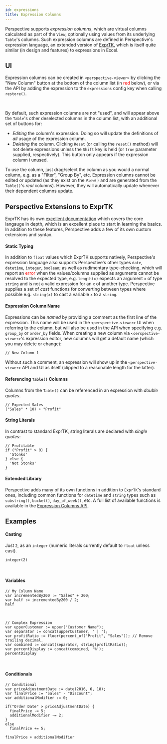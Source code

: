 ```yaml
---
id: expressions
title: Expression Columns
---
```


<script src="../../../../js/index.js"></script>
<link rel="stylesheet" href="../../../../css/concepts/index.css">

Perspective supports _expression columns_, which are virtual columns calculated
as part of the `View`, optionally using values from its underlying `Table`'s
columns. Such expression columns are defined in Perspective's expression
language, an extended version of
[ExprTK](https://github.com/ArashPartow/exprtk), which is itself quite similar
(in design and features) to expressions in Excel.

## UI

Expression columns can be created in `<perspective-viewer>` by clicking the
"New Column" button at the bottom of the column list (in
<span style="color:red">red</span> below), or via the API by adding the
expression to the `expressions` config key when calling `restore()`.

<style>#new_column_highlight perspective-viewer {--column-add--border:2px solid red}</style>
<div id="new_column_highlight">
<perspective-viewer></perspective-viewer>
</div>
<br/>

By default, such expression columns are not "used", and will appear above the
`Table`'s other deselected columns in the column list, with an additional set of
buttons for:

-   _Editing_ the column's expression. Doing so will update the definitions of
    _all_ usage of the expression column.
-   _Deleting_ the column. Clicking `Reset` (or calling the `reset()` method)
    will not delete expressions unless the `Shift` key is held (or `true`
    parameter supplied, respectively). This button only appears if the expression
    column i unused.

To use the column, just drag/select the column as you would a normal column,
e.g. as a "Filter", "Group By", etc. Expression columns cannot be edited or
updated (as they exist on the `View()` and are generated from the `Table()`'s
_real_ columns). However, they will automatically update whenever their
dependent columns update.

## Perspective Extensions to ExprTK

ExprTK has its own
[excellent documentation](http://www.partow.net/programming/exprtk/) which
covers the core langauge in depth, which is an excellent place to start in
learning the basics. In addition to these features, Perspective adds a few of
its own custom extensions and syntax.

#### Static Typing

In addition to `float` values which ExprTK supports natively, Perspective's
expression language also supports Perspective's other types `date`, `datetime`,
`integer`, `boolean`; as well as rudimentary type-checking, which will report
an <span style="color:red">error</span> when the values/columns supplied as
arguments cannot be resolved to the expected type, e.g. `length(x)` expects an
argument `x` of type `string` and is not a valid expression for an `x` of
another type. Perspective supplies a set of _cast_ functions for converting
between types where possible e.g. `string(x)` to cast a variable `x` to a
`string`.

#### Expression Column Name

Expressions can be _named_ by providing a comment as the first line of the
expression. This name will be used in the `<perspective-viewer>` UI when
referring to the column, but will also be used in the API when specifying e.g.
`group_by` or `order_by` fields. When creating a new column via
`<oerspective-viewer>`'s expression editor, new columns will get a default name
(which you may delete or change):

```html
// New Column 1
```

Without such a comment, an expression will show up in the `<perspective-viewer>`
API and UI as itself (clipped to a reasonable length for the latter).

#### Referencing `Table()` Columns

Columns from the `Table()` can be referenced in an expression with
_double quotes_.

```
// Expected Sales
("Sales" * 10) + "Profit"
```

<div>
<perspective-viewer
  columns='["Sales", "Profit", "Expected Sales"]'
  expressions='["// Expected Sales\n(\"Sales\" * 10) + \"Profit\""]'
></perspective-viewer>
</div>

#### String Literals

In contrast to standard ExprTK, string literals are declared with
_single quotes_:

```
// Profitable
if ("Profit" > 0) {
  'Stonks'
} else {
  'Not Stonks'
}
```

<div>
<perspective-viewer
  columns='["Profit","Profitable"]'
  expressions='["//Profitable\nif (\"Profit\" > 0) { &apos;Stonks&apos; } else { &apos;Not Stonks&apos; }"]'
></perspective-viewer>
</div>

#### Extended Library

Perspective adds many of its own functions in addition to `ExprTK`'s standard
ones, including common functions for `datetime` and `string` types such as
`substring()`, `bucket()`, `day_of_week()`, etc. A full list of available
functions is available in the
[Expression Columns API](obj/perspective-viewer-exprtk).

## Examples

#### Casting

Just `2`, as an `integer` (numeric literals currently default to `float` unless
cast).

```
integer(2)
```

<div>
<perspective-viewer
  columns='["integer(2)"]'
  expressions='["integer(2)"]'
></perspective-viewer>
</div>
<br/>

#### Variables

```
// My Column Name
var incrementedBy200 := "Sales" + 200;
var half := incrementedBy200 / 2;
half
```

<div>
<perspective-viewer
  columns='["Sales", "My Column Name"]'
  expressions='["// My Column Name\nvar incrementedBy200 := \"Sales\" + 200;\nvar half := incrementedBy200 / 2;\nhalf"]'
></perspective-viewer>
</div>
<br/>

```
// Complex Expression
var upperCustomer := upper("Customer Name");
var separator := concat(upperCustomer, ' | ');
var profitRatio := floor(percent_of("Profit", "Sales")); // Remove trailing decimal.
var combined := concat(separator, string(profitRatio));
var percentDisplay := concat(combined, '%');
percentDisplay
```

<div>
<perspective-viewer
  columns='["Complex Expression", "Customer Name", "Sales", "Profit"]'
  expressions='["// Complex Expression\nvar upperCustomer := upper(\"Customer Name\");\nvar separator := concat(upperCustomer, &apos; | &apos;);\nvar profitRatio := floor(percent_of(\"Profit\", \"Sales\")); // Remove trailing decimal.\nvar combined := concat(separator, string(profitRatio));\nvar percentDisplay := concat(combined, &apos;%&apos;);\npercentDisplay"]'
></perspective-viewer>
</div>
<br/>

#### Conditionals

```
// Conditional
var priceAdjustmentDate := date(2016, 6, 18);
var finalPrice := "Sales" - "Discount";
var additionalModifier := 0;

if("Order Date" > priceAdjustmentDate) {
  finalPrice -= 5;
  additionalModifier -= 2;
}
else
  finalPrice += 5;

finalPrice + additionalModifier
```

<div>
<perspective-viewer
  columns='["Conditional"]'
  expressions='["// Conditional\nvar priceAdjustmentDate := date(2016, 6, 18);\nvar finalPrice := \"Sales\" - \"Discount\";\nvar additionalModifier := 0;\n\nif(\"Order Date\" > priceAdjustmentDate) {\n  finalPrice -= 5;\n  additionalModifier -= 2;\n}\nelse\n  finalPrice += 5;\n\nfinalPrice + additionalModifier"]'
></perspective-viewer>
</div>

